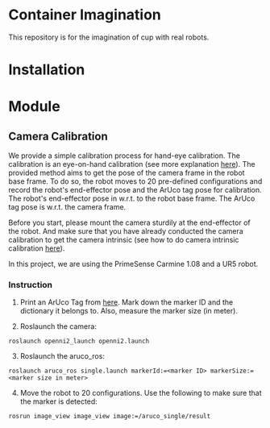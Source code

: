# Container Imagination
This repository is for the imagination of cup with real robots.

# Installation

# Module
## Camera Calibration
We provide a simple calibration process for hand-eye calibration. The calibration is an eye-on-hand calibration (see more explanation [here](https://github.com/jaydenwu17/camera_calibration)). The provided method aims to get the pose of the camera frame in the robot base frame. To do so, the robot moves to 20 pre-defined configurations and record the robot's end-effector pose and the ArUco tag pose for calibration. The robot's end-effector pose in w.r.t. to the robot base frame. The ArUco tag pose is w.r.t. the camera frame.

Before you start, please mount the camera sturdily at the end-effector of the robot. And make sure that you have already conducted the camera calibration to get the camera intrinsic (see how to do camera intrinsic calibration [here](https://github.com/jaydenwu17/camera_calibration)).

In this project, we are using the PrimeSense Carmine 1.08 and a UR5 robot.

### Instruction
1. Print an ArUco Tag from [here](http://chev.me/arucogen/). Mark down the marker ID and the dictionary it belongs to. Also, measure the marker size (in meter).

2. Roslaunch the camera:
```shell
roslaunch openni2_launch openni2.launch
```
3. Roslaunch the aruco_ros:
```shell
roslaunch aruco_ros single.launch markerId:=<marker ID> markerSize:=<marker size in meter>
```

4. Move the robot to 20 configurations. Use the following to make sure that the marker is detected:
```shell
rosrun image_view image_view image:=/aruco_single/result
```

